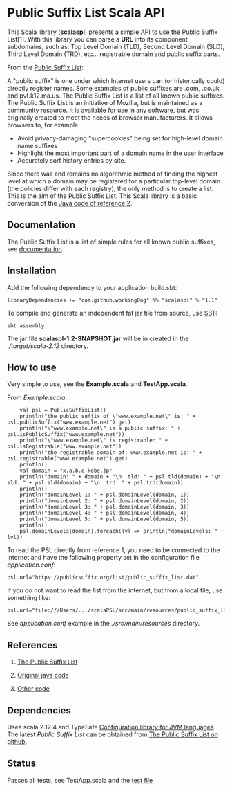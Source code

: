 # Public Suffix List Scala API

This Scala library (**scalaspl**) presents a simple API to use the Public Suffix List[1]. With this library you can parse a **URL** into its component subdomains, such as: Top Level Domain (TLD), 
Second Level Domain (SLD), Third Level Domain (TRD), etc... registrable domain and public suffix parts.

From the [Public Suffix List](https://publicsuffix.org/):

A "public suffix" is one under which Internet users can (or historically could) directly register names. 
Some examples of public suffixes are .com, .co.uk and pvt.k12.ma.us. 
The Public Suffix List is a list of all known public suffixes.
The Public Suffix List is an initiative of Mozilla, but is maintained as a community resource. 
It is available for use in any software, but was originally created to meet the needs of browser manufacturers. 
It allows browsers to, for example:

-  Avoid privacy-damaging "supercookies" being set for high-level domain name suffixes
-  Highlight the most important part of a domain name in the user interface
-  Accurately sort history entries by site.

Since there was and remains no algorithmic method of finding the highest level at which a domain 
may be registered for a particular top-level domain (the policies differ with each registry), 
the only method is to create a list. This is the aim of the Public Suffix List. This Scala library is a basic conversion of the [Java code of reference 2](https://github.com/whois-server-list/public-suffix-list).


## Documentation

The Public Suffix List is a list of simple rules for all known public suffixes, see [documentation](https://publicsuffix.org/).

## Installation

Add the following dependency to your application build.sbt:

    libraryDependencies += "com.github.workingDog" %% "scalaspl" % "1.1"

To compile and generate an independent fat jar file from source, use [SBT](http://www.scala-sbt.org/):

    sbt assembly

The jar file **scalaspl-1.2-SNAPSHOT.jar** will be in created in the *./target/scala-2.12* directory.


## How to use

Very simple to use, see the **Example.scala** and **TestApp.scala**.

From *Example.scala*:

        val psl = PublicSuffixList()
        println("the public suffix of \"www.example.net\" is: " + psl.publicSuffix("www.example.net").get)
        println("\"www.example.net\" is a public suffix: " + psl.isPublicSuffix("www.example.net"))
        println("\"www.example.net\" is registrable: " + psl.isRegistrable("www.example.net"))
        println("the registrable domain of: www.example.net is: " + psl.registrable("www.example.net").get)
        println()
        val domain = "x.a.b.c.kobe.jp"
        println("domain: " + domain + "\n  tld: " + psl.tld(domain) + "\n  sld: " + psl.sld(domain) + "\n  trd: " + psl.trd(domain))
        println()
        println("domainLevel 1: " + psl.domainLevel(domain, 1))
        println("domainLevel 2: " + psl.domainLevel(domain, 2))
        println("domainLevel 3: " + psl.domainLevel(domain, 3))
        println("domainLevel 4: " + psl.domainLevel(domain, 4))
        println("domainLevel 5: " + psl.domainLevel(domain, 5))
        println()
        psl.domainLevels(domain).foreach(lvl => println("domainLevels: " + lvl))


To read the PSL directly from reference 1, you need to be connected to the internet and 
have the following property set in the configuration file *application.conf*:
 
    psl.url="https://publicsuffix.org/list/public_suffix_list.dat"

If you do not want to read the list from the internet, but from a local file, use something like:

    psl.url="file:///Users/.../scalaPSL/src/main/resources/public_suffix_list.dat"

See *application.conf* example in the *./src/main/resources* directory.

## References

1) [The Public Suffix List](https://publicsuffix.org/)

2) [Original java code](https://github.com/whois-server-list/public-suffix-list)

3) [Other code](https://github.com/wrangr/psl)

## Dependencies

Uses scala 2.12.4 and TypeSafe [Configuration library for JVM languages](https://github.com/typesafehub/config). 
The latest *Public Suffix List* can be obtained from [The Public Suffix List on github](https://github.com/publicsuffix/list). 

## Status 

Passes all tests, see TestApp.scala and the [test file](https://raw.githubusercontent.com/publicsuffix/list/master/tests/test_psl.txt)

